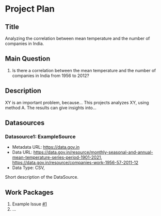 # Project Plan

## Title
<!-- Give your project a short title. -->
Analyzing the correlation between mean temperature and the number of companies in India.

## Main Question

<!-- Think about one main question you want to answer based on the data. -->
1. Is there a correlation between the mean temperature and the number of companies in India from 1956 to 2012?

## Description

<!-- Describe your data science project in max. 200 words. Consider writing about why and how you attempt it. -->
XY is an important problem, because... This projects analyzes XY, using method A. The results can give insights into...

## Datasources

<!-- Describe each datasources you plan to use in a section. Use the prefic "DatasourceX" where X is the id of the datasource. -->

### Datasource1: ExampleSource
* Metadata URL: https://data.gov.in
* Data URL: https://data.gov.in/resource/monthly-seasonal-and-annual-mean-temperature-series-period-1901-2021, https://data.gov.in/resource/companies-work-1956-57-2011-12
* Data Type: CSV, 

Short description of the DataSource.

## Work Packages

<!-- List of work packages ordered sequentially, each pointing to an issue with more details. -->

1. Example Issue [#1][i1]
2. ...

[i1]: https://github.com/jvalue/made-template/issues/1
